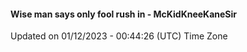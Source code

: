 #### Wise man says only fool rush in - McKidKneeKaneSir
Updated on 01/12/2023 - 00:44:26 (UTC) Time Zone
